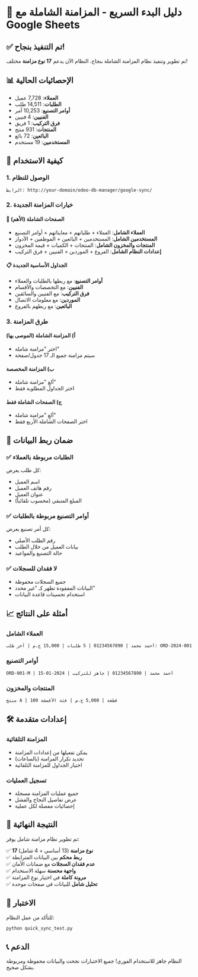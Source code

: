 # 🚀 دليل البدء السريع - المزامنة الشاملة مع Google Sheets

## ✅ تم التنفيذ بنجاح!

تم تطوير وتنفيذ نظام المزامنة الشاملة بنجاح. النظام الآن يدعم **17 نوع مزامنة** مختلف!

## 📊 الإحصائيات الحالية

- **العملاء**: 7,728 عميل
- **الطلبات**: 14,511 طلب  
- **أوامر التصنيع**: 10,253 أمر
- **الفنيين**: 4 فنيين
- **فرق التركيب**: 1 فريق
- **المنتجات**: 931 منتج
- **البائعين**: 72 بائع
- **المستخدمين**: 19 مستخدم

## 🎯 كيفية الاستخدام

### 1. الوصول للنظام
```
الرابط: http://your-domain/odoo-db-manager/google-sync/
```

### 2. خيارات المزامنة الجديدة

#### 🌟 الصفحات الشاملة (الأهم)
- **العملاء الشامل**: العملاء + طلباتهم + معايناتهم + أوامر التصنيع
- **المستخدمين الشامل**: المستخدمين + البائعين + الموظفين + الأدوار
- **المنتجات والمخزون الشامل**: المنتجات + الكميات + قيمة المخزون
- **إعدادات النظام الشامل**: الفروع + الموردين + الفنيين + فرق التركيب

#### 📋 الجداول الأساسية الجديدة
- **أوامر التصنيع**: مع ربطها بالطلبات والعملاء
- **الفنيين**: مع التخصصات والأقسام
- **فرق التركيب**: مع الفنيين والسائقين
- **الموردين**: مع معلومات الاتصال
- **البائعين**: مع ربطهم بالفروع

### 3. طرق المزامنة

#### أ) المزامنة الشاملة (الموصى بها)
- اختر "مزامنة شاملة"
- سيتم مزامنة جميع الـ 17 جدول/صفحة

#### ب) المزامنة المخصصة
- ألغِ "مزامنة شاملة"
- اختر الجداول المطلوبة فقط

#### ج) الصفحات الشاملة فقط
- ألغِ "مزامنة شاملة"
- اختر الصفحات الشاملة الأربع فقط

## 🔗 ضمان ربط البيانات

### ✅ الطلبات مربوطة بالعملاء
كل طلب يعرض:
- اسم العميل
- رقم هاتف العميل  
- عنوان العميل
- المبلغ المتبقي (محسوب تلقائياً)

### ✅ أوامر التصنيع مربوطة بالطلبات
كل أمر تصنيع يعرض:
- رقم الطلب الأصلي
- بيانات العميل من خلال الطلب
- حالة التصنيع والمواعيد

### ✅ لا فقدان للسجلات
- جميع السجلات محفوظة
- البيانات المفقودة تظهر كـ "غير محدد"
- استخدام تحسينات قاعدة البيانات

## 📈 أمثلة على النتائج

### العملاء الشامل
```
أحمد محمد | 01234567890 | 5 طلبات | 15,000 ج.م | آخر طلب: ORD-2024-001
```

### أوامر التصنيع
```
ORD-001-M | أحمد محمد | 01234567890 | جاهز للتركيب | 2024-01-15
```

### المنتجات والمخزون
```
منتج A | 100 قطعة | 5,000 ج.م | فئة الأقمشة
```

## 🛠️ إعدادات متقدمة

### المزامنة التلقائية
- يمكن تفعيلها من إعدادات المزامنة
- تحديد تكرار المزامنة (بالساعات)
- اختيار الجداول للمزامنة التلقائية

### تسجيل العمليات
- جميع عمليات المزامنة مسجلة
- عرض تفاصيل النجاح والفشل
- إحصائيات مفصلة لكل عملية

## 🎉 النتيجة النهائية

تم تطوير نظام مزامنة شامل يوفر:

✅ **17 نوع مزامنة** (13 أساسي + 4 شامل)  
✅ **ربط محكم** بين البيانات المترابطة  
✅ **عدم فقدان السجلات** مع ضمانات الأمان  
✅ **واجهة محسنة** سهلة الاستخدام  
✅ **مرونة كاملة** في اختيار نوع المزامنة  
✅ **تحليل شامل** للبيانات في صفحات موحدة  

## 🔧 الاختبار

للتأكد من عمل النظام:
```bash
python quick_sync_test.py
```

## 📞 الدعم

النظام جاهز للاستخدام الفوري! جميع الاختبارات نجحت والبيانات محفوظة ومربوطة بشكل صحيح.
